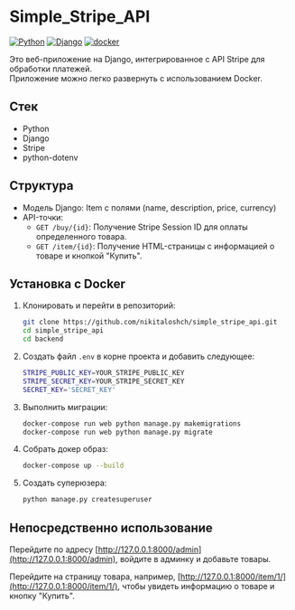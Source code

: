 # Simple_Stripe_API
[![Python](https://img.shields.io/badge/-Python-464646?style=flat-square&logo=Python)](https://www.python.org/)
[![Django](https://img.shields.io/badge/-Django-464646?style=flat-square&logo=Django)](https://www.djangoproject.com/)
[![docker](https://img.shields.io/badge/-Docker-464646?style=flat-square&logo=docker)](https://www.docker.com/)

Это веб-приложение на Django, интегрированное с API Stripe для обработки платежей.    
Приложение можно легко развернуть с использованием Docker.

## Стек
- Python
- Django
- Stripe
- python-dotenv


## Структура

- Модель Django: Item с полями (name, description, price, currency)
- API-точки:
  - `GET /buy/{id}`: Получение Stripe Session ID для оплаты определенного товара.
  - `GET /item/{id}`: Получение HTML-страницы с информацией о товаре и кнопкой "Купить".

## Установка с Docker

1. Клонировать и перейти в репозиторий:
   ```bash
   git clone https://github.com/nikitaloshch/simple_stripe_api.git
   cd simple_stripe_api
   cd backend
   ```

2. Создать файл `.env` в корне проекта и добавить следующее:
	 ```bash
	STRIPE_PUBLIC_KEY=YOUR_STRIPE_PUBLIC_KEY  
	STRIPE_SECRET_KEY=YOUR_STRIPE_SECRET_KEY  
	SECRET_KEY='SECRET_KEY' 
	```

3. Выполнить миграции:

	```bash
	docker-compose run web python manage.py makemigrations
	docker-compose run web python manage.py migrate
	```

4. Собрать докер образ:

	```bash
	docker-compose up --build
	```
5. Создать суперюзера:
	```bash
	python manage.py createsuperuser
	```
## Непосредственно использование 
Перейдите по адресу [http://127.0.0.1:8000/admin](http://127.0.0.1:8000/admin), войдите в админку и добавьте товары.  

Перейдите на страницу товара, например, [http://127.0.0.1:8000/item/1/](http://127.0.0.1:8000/item/1/), чтобы увидеть информацию о товаре и кнопку "Купить".
	
